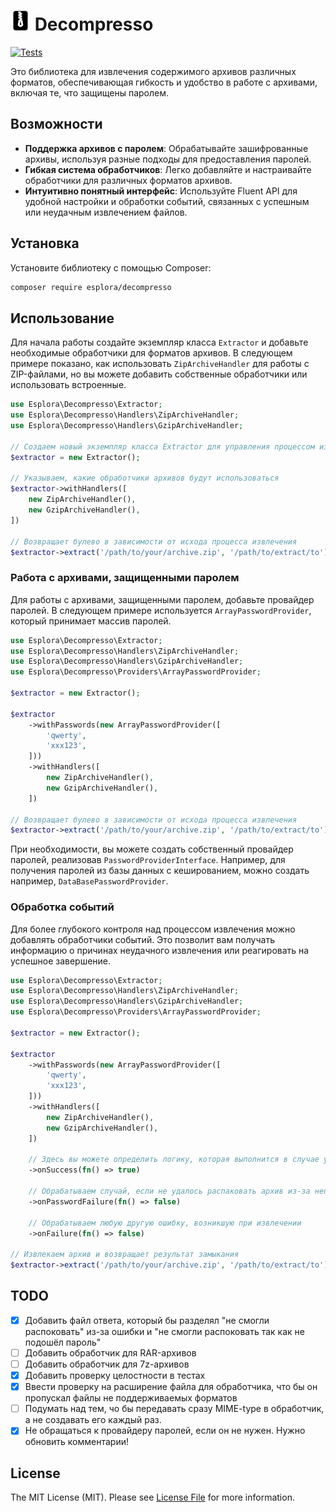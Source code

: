 # <img src=".github/logo.svg?sanitize=true" width="32" height="32" alt="Decompresso"> Decompresso

[![Tests](https://github.com/esplora/decompresso/actions/workflows/phpunit.yml/badge.svg)](https://github.com/esplora/decompresso/actions/workflows/phpunit.yml)

Это библиотека для извлечения содержимого архивов различных форматов, обеспечивающая гибкость и удобство в работе с
архивами, включая те, что защищены паролем.

## Возможности

- **Поддержка архивов с паролем**: Обрабатывайте зашифрованные архивы, используя разные подходы для предоставления паролей.
- **Гибкая система обработчиков**: Легко добавляйте и настраивайте обработчики для различных форматов архивов.
- **Интуитивно понятный интерфейс**: Используйте Fluent API для удобной настройки и обработки событий, связанных с успешным или неудачным извлечением файлов.

## Установка

Установите библиотеку с помощью Composer:

```bash
composer require esplora/decompresso
```


## Использование

Для начала работы создайте экземпляр класса `Extractor` и добавьте необходимые обработчики для форматов архивов.
В следующем примере показано, как использовать `ZipArchiveHandler` для работы с ZIP-файлами, но вы можете добавить
собственные обработчики или использовать встроенные.

```php
use Esplora\Decompresso\Extractor;
use Esplora\Decompresso\Handlers\ZipArchiveHandler;
use Esplora\Decompresso\Handlers\GzipArchiveHandler;

// Создаем новый экземпляр класса Extractor для управления процессом извлечения
$extractor = new Extractor();

// Указываем, какие обработчики архивов будут использоваться
$extractor->withHandlers([
    new ZipArchiveHandler(),
    new GzipArchiveHandler(),
])

// Возвращает булево в зависимости от исхода процесса извлечения
$extractor->extract('/path/to/your/archive.zip', '/path/to/extract/to');
```

### Работа с архивами, защищенными паролем

Для работы с архивами, защищенными паролем, добавьте провайдер паролей. 
В следующем примере используется `ArrayPasswordProvider`, который принимает массив паролей.

```php
use Esplora\Decompresso\Extractor;
use Esplora\Decompresso\Handlers\ZipArchiveHandler;
use Esplora\Decompresso\Handlers\GzipArchiveHandler;
use Esplora\Decompresso\Providers\ArrayPasswordProvider;

$extractor = new Extractor();

$extractor
    ->withPasswords(new ArrayPasswordProvider([
        'qwerty',
        'xxx123',
    ]))
    ->withHandlers([
        new ZipArchiveHandler(),
        new GzipArchiveHandler(),
    ])

// Возвращает булево в зависимости от исхода процесса извлечения
$extractor->extract('/path/to/your/archive.zip', '/path/to/extract/to');
```

При необходимости, вы можете создать собственный провайдер паролей, реализовав `PasswordProviderInterface`.
Например, для получения паролей из базы данных с кешированием, можно создать
например, `DataBasePasswordProvider`.

### Обработка событий

Для более глубокого контроля над процессом извлечения можно добавлять обработчики событий. 
Это позволит вам получать информацию о причинах неудачного извлечения или реагировать на успешное завершение.

```php 
use Esplora\Decompresso\Extractor;
use Esplora\Decompresso\Handlers\ZipArchiveHandler;
use Esplora\Decompresso\Handlers\GzipArchiveHandler;
use Esplora\Decompresso\Providers\ArrayPasswordProvider;

$extractor = new Extractor();

$extractor
    ->withPasswords(new ArrayPasswordProvider([
        'qwerty',
        'xxx123',
    ]))
    ->withHandlers([
        new ZipArchiveHandler(),
        new GzipArchiveHandler(),
    ])
    
    // Здесь вы можете определить логику, которая выполнится в случае успешного извлечения
    ->onSuccess(fn() => true)
    
    // Обрабатываем случай, если не удалось распаковать архив из-за неподходящего пароля
    ->onPasswordFailure(fn() => false)
    
    // Обрабатываем любую другую ошибку, возникшую при извлечении
    ->onFailure(fn() => false)

// Извлекаем архив и возвращает результат замыкания
$extractor->extract('/path/to/your/archive.zip', '/path/to/extract/to');
```


## TODO
- [x] Добавить файл ответа, который бы разделял "не смогли распоковать" из-за ошибки и "не смогли распоковать так как не подошёл пароль"
- [ ] Добавить обработчик для RAR-архивов
- [ ] Добавить обработчик для 7z-архивов
- [x] Добавить проверку целостности в тестах
- [x] Ввести проверку на расширение файла для обработчика, что бы он пропускал файлы не поддерживаемых форматов
- [ ] Подумать над тем, чо бы передавать сразу MIME-type в обработчик, а не создавать его каждый раз.
- [x] Не обращаться к провайдеру паролей, если он не нужен. Нужно обновить комментарии!

## License

The MIT License (MIT). Please see [License File](LICENSE.md) for more information.
